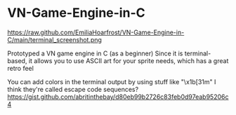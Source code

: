 # VN-Game-Engine-in-C

https://raw.github.com/EmiliaHoarfrost/VN-Game-Engine-in-C/main/terminal_screenshot.png

Prototyped a VN game engine in C (as a beginner)
Since it is terminal-based, it allows you to use ASCII art for your sprite needs, which has a great retro feel

You can add colors in the terminal output by using stuff like "\x1b[31m"
I think they're called escape code sequences?
https://gist.github.com/abritinthebay/d80eb99b2726c83feb0d97eab95206c4
